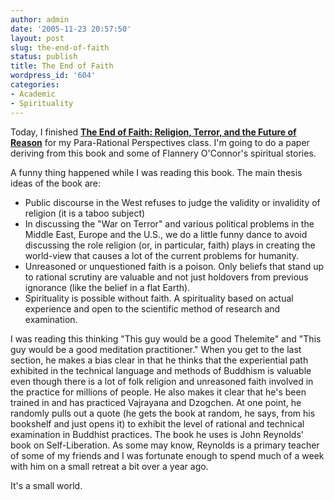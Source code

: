 ```yaml
---
author: admin
date: '2005-11-23 20:57:50'
layout: post
slug: the-end-of-faith
status: publish
title: The End of Faith
wordpress_id: '604'
categories:
- Academic
- Spirituality
---
```


Today, I finished **[The End of Faith: Religion, Terror, and the Future
of Reason](http://www.amazon.com/gp/product/0393035158)** for my
Para-Rational Perspectives class. I'm going to do a paper deriving from
this book and some of Flannery O'Connor's spiritual stories.

A funny thing happened while I was reading this book. The main thesis
ideas of the book are:

-   Public discourse in the West refuses to judge the validity or
    invalidity of religion (it is a taboo subject)
-   In discussing the "War on Terror" and various political problems in
    the Middle East, Europe and the U.S., we do a little funny dance to
    avoid discussing the role religion (or, in particular, faith) plays
    in creating the world-view that causes a lot of the current problems
    for humanity.
-   Unreasoned or unquestioned faith is a poison. Only beliefs that
    stand up to rational scrutiny are valuable and not just holdovers
    from previous ignorance (like the belief in a flat Earth).
-   Spirituality is possible without faith. A spirituality based on
    actual experience and open to the scientific method of research and
    examination.

I was reading this thinking "This guy would be a good Thelemite" and
"This guy would be a good meditation practitioner." When you get to the
last section, he makes a bias clear in that he thinks that the
experiential path exhibited in the technical language and methods of
Buddhism is valuable even though there is a lot of folk religion and
unreasoned faith involved in the practice for millions of people. He
also makes it clear that he's been trained in and has practiced
Vajrayana and Dzogchen. At one point, he randomly pulls out a quote (he
gets the book at random, he says, from his bookshelf and just opens it)
to exhibit the level of rational and technical examination in Buddhist
practices. The book he uses is John Reynolds' book on Self-Liberation.
As some may know, Reynolds is a primary teacher of some of my friends
and I was fortunate enough to spend much of a week with him on a small
retreat a bit over a year ago.

It's a small world.
